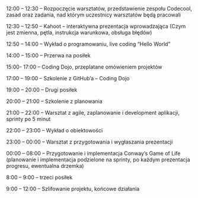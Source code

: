 12:00 – 12:30 – Rozpoczęcie warsztatów, przedstawienie zespołu Codecool, zasad oraz zadania, nad którym uczestnicy warsztatów będą pracowali

12:30 – 12:50 – Kahoot – interaktywna prezentacja wprowadzająca (Czym jest zmienna, pętla, instrukcja warunkowa, obsługa błędów)

12:50 – 14:00 – Wykład o programowaniu, live coding “Hello World”

14:00 – 15:00 – Przerwa na posiłek

15:00- 17:00 – Coding Dojo, przeplatane omówieniem projektów

17:00 – 19:00 – Szkolenie z GitHub’a – Coding Dojo

19:00 – 20:00 – Drugi posiłek

20:00 –  21:00 – Szkolenie z planowania 

21:00 – 22:00 –  Warsztat z agile, zaplanowanie i development aplikacji, sprinty po 5 minut

22:00 – 23:00 – Wykład o obiektowości

23:00 – 00:00 – Warsztat z przygotowania i wygłaszania prezentacji

00:00 – 08:00 – Przygotowanie i implementacja Conway’s Game of Life (planowanie i implementacja podzielone na sprinty, po każdym prezentacja progresu, ewentualna drzemka)

8:00 – 9:00 – trzeci posiłek

9:00 – 12:00 – Szlifowanie projektu, końcowe działania